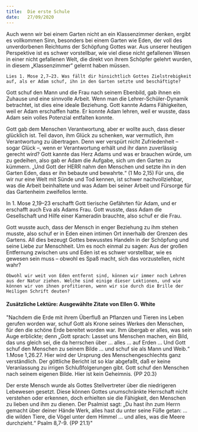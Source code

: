 ```yaml
---
title:  Die erste Schule
date:   27/09/2020
---
```


Auch wenn wir bei einem Garten nicht an ein Klassenzimmer denken, ergibt es vollkommen Sinn, besonders bei einem Garten wie Eden, der voll des unverdorbenen Reichtums der Schöpfung Gottes war. Aus unserer heutigen Perspektive ist es schwer vorstellbar, wie viel diese nicht gefallenen Wesen in einer nicht gefallenen Welt, die direkt von ihrem Schöpfer gelehrt wurden, in diesem „Klassenzimmer“ gelernt haben müssen.

`Lies 1. Mose 2,7–23. Was fällt dir hinsichtlich Gottes Zielstrebigkeit auf, als er Adam schuf, ihn in den Garten setzte und beschäftigte?`

Gott schuf den Mann und die Frau nach seinem Ebenbild, gab ihnen ein Zuhause und eine sinnvolle Arbeit. Wenn man die Lehrer-Schüler-Dynamik betrachtet, ist dies eine ideale Beziehung. Gott kannte Adams Fähigkeiten, weil er Adam erschaffen hatte. Er konnte Adam lehren, weil er wusste, dass Adam sein volles Potenzial entfalten konnte.

Gott gab dem Menschen Verantwortung, aber er wollte auch, dass dieser glücklich ist. Teil davon, ihm Glück zu schenken, war vermutlich, ihm Verantwortung zu übertragen. Denn wer verspürt nicht Zufriedenheit – sogar Glück –, wenn er Verantwortung erhält und ihr dann zuverlässig gerecht wird? Gott kannte das Herz Adams und was er brauchen würde, um zu gedeihen, also gab er Adam die Aufgabe, sich um den Garten zu kümmern. „Und Gott der HERR nahm den Menschen und setzte ihn in den Garten Eden, dass er ihn bebaute und bewahrte.“ (1 Mo 2,15) Für uns, die wir nur eine Welt mit Sünde und Tod kennen, ist schwer nachvollziehbar, was die Arbeit beinhaltete und was Adam bei seiner Arbeit und Fürsorge für das Gartenheim zweifellos lernte.

In 1. Mose 2,19–23 erschafft Gott tierische Gefährten für Adam, und er erschafft auch Eva als Adams Frau. Gott wusste, dass Adam die Gesellschaft und Hilfe einer Kameradin brauchte, also schuf er die Frau.

Gott wusste auch, dass der Mensch in enger Beziehung zu ihm stehen musste, also schuf er in Eden einen intimen Ort innerhalb der Grenzen des Gartens. All dies bezeugt Gottes bewusstes Handeln in der Schöpfung und seine Liebe zur Menschheit. Um es noch einmal zu sagen: Aus der großen Entfernung zwischen uns und Eden ist es schwer vorstellbar, wie es gewesen sein muss – obwohl es Spaß macht, sich das vorzustellen, nicht wahr?

`Obwohl wir weit von Eden entfernt sind, können wir immer noch Lehren aus der Natur ziehen. Welche sind einige dieser Lektionen, und wie können wir von ihnen profitieren, wenn wir sie durch die Brille der Heiligen Schrift deuten?`

#### Zusätzliche Lektüre: Ausgewählte Zitate von Ellen G. White

"Nachdem die Erde mit ihrem Überfluß an Pflanzen und Tieren ins Leben gerufen worden war, schuf Gott als Krone seines Werkes den Menschen, für den die schöne Erde bereitet worden war. Ihm übergab er alles, was sein Auge erblickte; denn „Gott sprach: Lasset uns Menschen machen, ein Bild, das uns gleich sei, die da herrschen über ... alles ... auf Erden ... Und Gott schuf den Menschen zu seinem Bilde ... und schuf sie als Mann und Weib.“ 1.Mose 1,26.27. Hier wird der Ursprung des Menschengeschlechts ganz verständlich. Der göttliche Bericht ist so klar abgefaßt, daß er keine Veranlassung zu irrigen Schlußfolgerungen gibt. Gott schuf den Menschen nach seinem eigenen Bilde. Hier ist kein Geheimnis.  {PP 20.3}

Der erste Mensch wurde als Gottes Stellvertreter über die niedrigeren Lebewesen gesetzt. Diese können Gottes unumschränkte Herrschaft nicht verstehen oder erkennen, doch erhielten sie die Fähigkeit, den Menschen zu lieben und ihm zu dienen. Der Psalmist sagt: „Du hast ihn zum Herrn gemacht über deiner Hände Werk, alles hast du unter seine Füße getan: ... die wilden Tiere, die Vögel unter dem Himmel ... und alles, was die Meere durchzieht.“ Psalm 8,7-9. {PP 21.1}"
